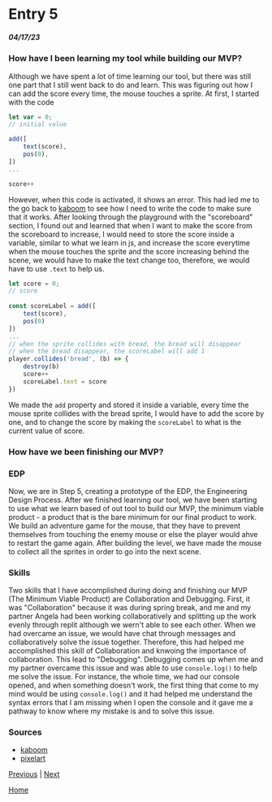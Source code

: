# Entry 5
##### 04/17/23

### How have I been learning my tool while building our MVP?
Although we have spent a lot of time learning our tool, but there was still one part that I still went back to do and learn. This was figuring out how I can add the score every time, the mouse touches a sprite. At first, I started with the code 
```js
let var = 0;
// initial value

add([
    text(score),
    pos(0),
])
...

score++
```
However, when this code is activated, it shows an error. This had led me to the go back to [kaboom](kaboomjs.com) to see how I need to write the code to make sure that it works. After looking through the playground with the "scoreboard" section, I found out and learned that when I want to make the score from the scoreboard to increase, I would need to store the score inside a variable, similar to what we learn in js, and increase the score everytime when the mouse touches the sprite and the score increasing behind the scene, we would have to make the text change too, therefore, we would have to use `.text` to help us.
```js
let score = 0;
// score 
  
const scoreLabel = add([
    text(score),
    pos(0) 
])
...
// when the sprite collides with bread, the bread will disappear
// when the bread disappear, the scoreLabel will add 1
player.collides('bread', (b) => {
    destroy(b)
    score++  
    scoreLabel.text = score
})
```
We made the `add` property and stored it inside a variable, every time the mouse sprite collides with the bread sprite, I would have to add the score by one, and to change the score by making the `scoreLabel` to what is the current value of score.

### How have we been finishing our MVP?

### EDP
Now, we are in Step 5, creating a prototype of the EDP, the Engineering Design Process. After we finished learning our tool, we have been starting to use what we learn based of out tool to build our MVP, the minimum viable product - a product that is the bare minimum for our final product to work. We build an adventure game for the mouse, that they have to prevent themselves from touching the enemy mouse or else the player would ahve to restart the game again. After building the level, we have made the mouse to collect all the sprites in order to go into the next scene.

### Skills
Two skills that I have accomplished during doing and finishing our MVP (The Minimum Viable Product) are Collaboration and Debugging. First, it was "Collaboration" because it was during spring break, and me and my partner Angela had been working collaboratively and splitting up the work evenly through replit although we wern't able to see each other. When we had overcame an issue, we would have chat through messages and collaboratively solve the issue together. Therefore, this had helped me accomplished this skill of Collaboration and knwoing the importance of collaboration. This lead to "Debugging". Debugging comes up when me and my partner overcame this issue and was able to use `console.log()` to help me solve the issue. For instance, the whole time, we had our console opened, and when something doesn't work, the first thing that come to my mind would be using `console.log()` and it had helped me understand the syntax errors that I am missing when I open the console and it gave me a pathway to know where my mistake is and to solve this issue.

### Sources
 * [kaboom](kaboomjs.com)
 * [pixelart](https://www.pixilart.com/draw)

[Previous](entry04.md) | [Next](entry06.md)

[Home](../README.md)
